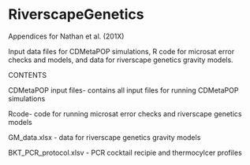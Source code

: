 # RiverscapeGenetics
Appendices for Nathan et al. (201X)


Input data files for CDMetaPOP simulations, R code for microsat error checks and models, and data for riverscape genetics gravity models.

CONTENTS

CDMetaPOP input files- contains all input files for running CDMetaPOP simulations

Rcode- code for running microsat error checks and riverscape genetics models

GM_data.xlsx - data for riverscape genetics gravity models

BKT_PCR_protocol.xlsv - PCR cocktail recipie and thermocylcer profiles
